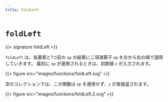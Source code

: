 ```yaml
---
title: foldLeft
---
```


# `foldLeft`

{{< signature foldLeft >}}

`foldLeft` は、各要素と1つ前の `op` の結果に二項演算子 `op` を左から右の順で適用していきます。
最初に `op` が適用されるときは、初期値 `z` が入力されます。

{{< figure src="images/functions/foldLeft.svg" >}}

空のコレクションでは、この関数は `op` を適用せず、`z` が直接返されます。

{{< figure src="images/functions/foldLeft.2.svg" >}}

